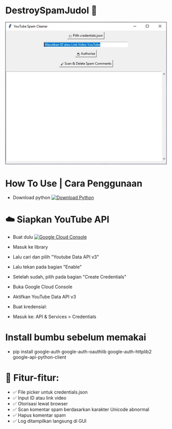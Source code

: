 # DestroySpamJudol 🧼

![cover](./assets/1.jpg)

# How To Use | Cara Penggunaan
- Download python [![Download Python](https://img.shields.io/badge/Download-Python-3776AB?style=for-the-badge&logo=python&logoColor=white)](https://www.python.org/downloads/)

# ☁️ Siapkan YouTube API
- Buat dulu [![Google Cloud Console](https://img.shields.io/badge/Google%20Cloud%20Console-API-blue?style=for-the-badge&logo=googlecloud&logoColor=white)](https://console.cloud.google.com/)
- Masuk ke library
- Lalu cari dan pilih "Youtube Data API v3"
- Lalu tekan pada bagian "Enable"
- Setelah sudah, pilih pada bagian "Create Credentials"
  
- Buka Google Cloud Console
- Aktifkan YouTube Data API v3
- Buat kredensial:
- Masuk ke: API & Services > Credentials

# Install bumbu sebelum memakai
- pip install google-auth google-auth-oauthlib google-auth-httplib2 google-api-python-client

# 🧪 Fitur-fitur:
- ✅ File picker untuk credentials.json
- ✅ Input ID atau link video
- ✅ Otorisasi lewat browser
- ✅ Scan komentar spam berdasarkan karakter Unicode abnormal
- ✅ Hapus komentar spam
- ✅ Log ditampilkan langsung di GUI
